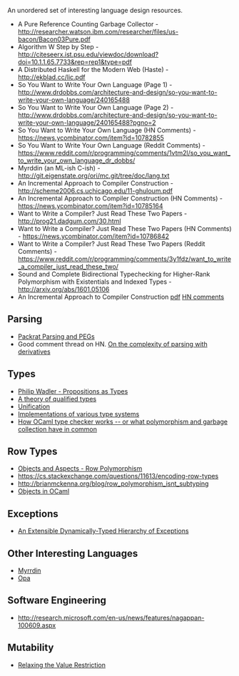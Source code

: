 An unordered set of interesting language design resources.

* A Pure Reference Counting Garbage Collector - http://researcher.watson.ibm.com/researcher/files/us-bacon/Bacon03Pure.pdf
* Algorithm W Step by Step - http://citeseerx.ist.psu.edu/viewdoc/download?doi=10.1.1.65.7733&rep=rep1&type=pdf
* A Distributed Haskell for the Modern Web (Haste) - http://ekblad.cc/lic.pdf
* So You Want to Write Your Own Language (Page 1) - http://www.drdobbs.com/architecture-and-design/so-you-want-to-write-your-own-language/240165488
* So You Want to Write Your Own Language (Page 2) - http://www.drdobbs.com/architecture-and-design/so-you-want-to-write-your-own-language/240165488?pgno=2
* So You Want to Write Your Own Language (HN Comments) - https://news.ycombinator.com/item?id=10782855
* So You Want to Write Your Own Language (Reddit Comments) - https://www.reddit.com/r/programming/comments/1vtm2l/so_you_want_to_write_your_own_language_dr_dobbs/
* Myrddin (an ML-ish C-ish) - http://git.eigenstate.org/ori/mc.git/tree/doc/lang.txt
* An Incremental Approach to Compiler Construction - http://scheme2006.cs.uchicago.edu/11-ghuloum.pdf
* An Incremental Approach to Compiler Construction (HN Comments) - https://news.ycombinator.com/item?id=10785164
* Want to Write a Compiler? Just Read These Two Papers - http://prog21.dadgum.com/30.html
* Want to Write a Compiler? Just Read These Two Papers (HN Comments) - https://news.ycombinator.com/item?id=10786842
* Want to Write a Compiler? Just Read These Two Papers (Reddit Comments) - https://www.reddit.com/r/programming/comments/3y1fdz/want_to_write_a_compiler_just_read_these_two/
* Sound and Complete Bidirectional Typechecking for Higher-Rank Polymorphism with Existentials and Indexed Types - http://arxiv.org/abs/1601.05106
* An Incremental Approach to Compiler Construction [pdf](http://scheme2006.cs.uchicago.edu/11-ghuloum.pdf) [HN comments](https://news.ycombinator.com/item?id=10785164)

## Parsing

* [Packrat Parsing and PEGs](http://bford.info/packrat/)
* Good comment thread on HN.  [On the complexity of parsing with derivatives](https://news.ycombinator.com/item?id=11976769)

## Types

* [Philip Wadler - Propositions as Types](http://homepages.inf.ed.ac.uk/wadler/papers/propositions-as-types/propositions-as-types.pdf)
* [A theory of qualified types](http://www.sciencedirect.com/science/article/pii/0167642394000050)
* [Unification](https://en.wikipedia.org/wiki/Unification_%28computer_science%29)
* [Implementations of various type systems](https://github.com/tomprimozic/type-systems)
* [How OCaml type checker works -- or what polymorphism and garbage collection have in common](http://okmij.org/ftp/ML/generalization.html)

## Row Types

* [Objects and Aspects - Row Polymorphism](https://www.cs.cmu.edu/~neelk/rows.pdf)
* https://cs.stackexchange.com/questions/11613/encoding-row-types
* http://brianmckenna.org/blog/row_polymorphism_isnt_subtyping
* [Objects in OCaml](https://realworldocaml.org/v1/en/html/objects.html)

## Exceptions

* [An Extensible Dynamically-Typed Hierarchy of Exceptions](http://community.haskell.org/~simonmar/papers/ext-exceptions.pdf)

## Other Interesting Languages

* [Myrrdin](https://github.com/oridb/mc/blob/master/doc/lang.txt)
* [Opa](http://opalang.org/)

## Software Engineering

* http://research.microsoft.com/en-us/news/features/nagappan-100609.aspx

## Mutability

* [Relaxing the Value Restriction](http://caml.inria.fr/pub/papers/garrigue-value_restriction-fiwflp04.pdf)
